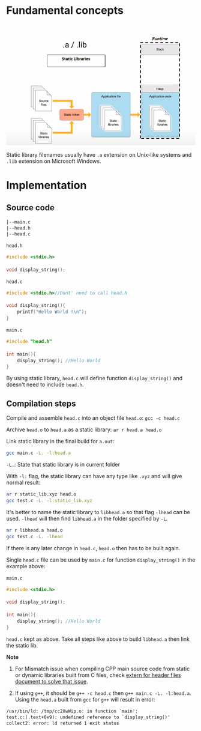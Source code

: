 # Fundamental concepts

![](../Environment/Images/static_library.png)

Static library filenames usually have ``.a`` extension on Unix-like systems and ``.lib`` extension on Microsoft Windows.

# Implementation

## Source code

```
|--main.c
|--head.h
|--head.c
```

``head.h``

```c
#include <stdio.h>

void display_string();
```
``head.c``
```c
#include <stdio.h>//Dont' need to call head.h

void display_string(){
    printf("Hello World !\n");
}
```

``main.c``

```c
#include "head.h"

int main(){
	display_string(); //Hello World
}
```

By using static library, ``head.c`` will define function ``display_string()`` and doesn't need to include ``head.h``.

## Compilation steps

Compile and assemble ``head.c`` into an object file ``head.o``: ``gcc -c head.c``

Archive ``head.o`` to ``head.a`` as a static library: ``ar r head.a head.o``

Link static library in the final build for ``a.out``:

```sh
gcc main.c -L. -l:head.a
```

``-L.``: State that static library is in current folder

With ``-l:`` flag, the static library can have any type like ``.xyz`` and will give normal result:

```sh
ar r static_lib.xyz head.o
gcc test.c -L. -l:static_lib.xyz
```

It's better to name the static library to ``libhead.a`` so that flag ``-lhead`` can be used. ``-lhead`` will then find ``libhead.a`` in the folder specified by ``-L``.

```sh
ar r libhead.a head.o
gcc test.c -L. -lhead
```

If there is any later change in ``head.c``, ``head.o`` then has to be built again.

Single ``head.c`` file can be used by ``main.c`` for function ``display_string()`` in the example above:

``main.c``

```c
#include <stdio.h>

void display_string();

int main(){
	display_string(); //Hello World
}
```
``head.c`` kept as above. Take all steps like above to build ``libhead.a`` then link the static lib.

**Note**

1. For Mismatch issue when compiling CPP main source code from static or dynamic libraries built from C files, check [extern for header files document to solve that issue](https://github.com/TranPhucVinh/C/blob/master/Introduction/Header/extern%20for%20header%20files.md).

2. If using ``g++``, it should be ``g++ -c head.c`` then ``g++ main.c -L. -l:head.a``. Using the ``head.a`` built from ``gcc`` for ``g++`` will result in error:

```
/usr/bin/ld: /tmp/cc2XwWip.o: in function `main':
test.c:(.text+0x9): undefined reference to `display_string()'
collect2: error: ld returned 1 exit status
```
